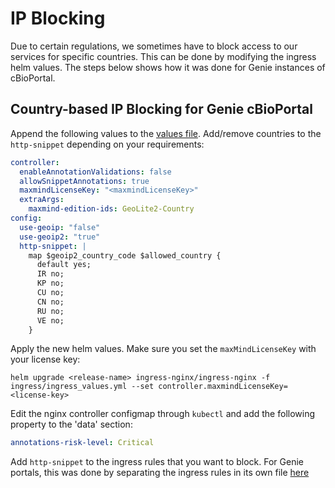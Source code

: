 # IP Blocking
Due to certain regulations, we sometimes have to block access to our services for specific countries. This can be done by modifying the ingress helm values. The steps below shows how it was done for Genie instances of cBioPortal.

## Country-based IP Blocking for Genie cBioPortal
Append the following values to the [values file](https://github.com/knowledgesystems/knowledgesystems-k8s-deployment/blob/master/ingress/ingress_values.yml). Add/remove countries to the `http-snippet` depending on your requirements:
```yaml
controller:
  enableAnnotationValidations: false
  allowSnippetAnnotations: true
  maxmindLicenseKey: "<maxmindLicenseKey>"
  extraArgs:
    maxmind-edition-ids: GeoLite2-Country
config:
  use-geoip: "false"
  use-geoip2: "true"
  http-snippet: |
    map $geoip2_country_code $allowed_country {
      default yes;
      IR no;
      KP no;
      CU no;
      CN no;
      RU no;
      VE no;
    }
```
Apply the new helm values. Make sure you set the `maxMindLicenseKey` with your license key:
```shell
helm upgrade <release-name> ingress-nginx/ingress-nginx -f ingress/ingress_values.yml --set controller.maxmindLicenseKey=<license-key>
```
Edit the nginx controller configmap through `kubectl` and add the following property to the 'data' section:
```yaml
annotations-risk-level: Critical
```
Add `http-snippet` to the ingress rules that you want to block. For Genie portals, this was done by separating the ingress rules in its own file [here](https://github.com/knowledgesystems/knowledgesystems-k8s-deployment/blob/master/public-eks/cbioportal-prod/shared-services/ingress/genie-ingress.yml)